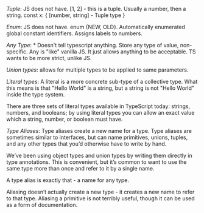 <!-- TS Notes -->

*Tuple*: JS does not have. [1, 2] - this is a tuple. Usually a number, then a string.
const x: {
[number, string] - Tuple type
}

*Enum*: JS does not have. enum {NEW, OLD}. Automatically enumerated global constant identifiers.
Assigns labels to numbers.

*Any Type*: \* Doesn't tell typescript anything. Store any type of value, non-specific. Any is "like" vanilla JS.
It just allows anything to be acceptable. TS wants to be more strict, unlike JS.

*Union types*: allows for multiple types to be applied to same parameters.

*Literal types*: A literal is a more concrete sub-type of a collective type. What this means is that "Hello World" is a string, but a string is not "Hello World" inside the type system.

There are three sets of literal types available in TypeScript today: strings, numbers, and booleans; by using literal types you can allow an exact value which a string, number, or boolean must have.

*Type Aliases*: Type aliases create a new name for a type. Type aliases are sometimes similar to interfaces, but can name primitives, unions, tuples, and any other types that you’d otherwise have to write by hand.

We’ve been using object types and union types by writing them directly in type annotations. This is convenient, but it’s common to want to use the same type more than once and refer to it by a single name.

A type alias is exactly that - a name for any type.

Aliasing doesn’t actually create a new type - it creates a new name to refer to that type. Aliasing a primitive is not terribly useful, though it can be used as a form of documentation.

